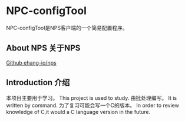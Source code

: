 # NPC-configTool
NPC-configTool是NPS客户端的一个简易配置程序。

## About NPS 关于NPS
[Github ehang-io/nps](https://github.com/ehang-io/nps)

## Introduction 介绍
本项目主要用于学习。
This project is used to study.
由批处理编写。
It is written by command.
为了复习可能会写一个C的版本。
In order to review knowledge of C,it would a C language version in the future.

